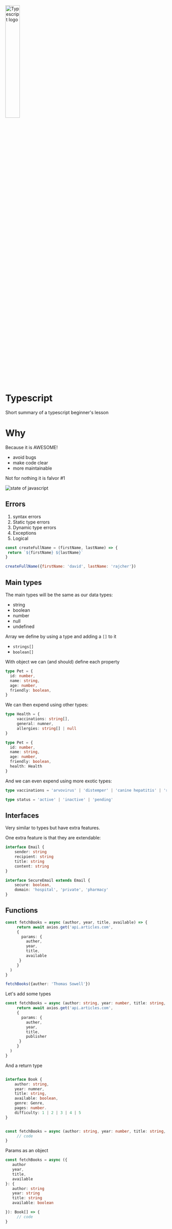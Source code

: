 
 <img src="https://user-images.githubusercontent.com/31222514/149813300-65804694-d3ea-4e31-955d-dbc47229a82d.png" width="30%" alt="Typescript logo">
 
# Typescript

Short summary of a typescript beginner's lesson

# Why

Because it is AWESOME! 

- avoid bugs
- make code clear
- more maintainable

Not for nothing it is falvor #1

![state of javascript](https://s3.eu-west-1.amazonaws.com/cd.sseu.re/items/bLuxng8E/3af806a4-6bc9-4cd9-99f2-9916d1cfece2.jpg?v=b98886f90248690c47ab0beaa1045ae9?v=b98886f90248690c47ab0beaa1045ae9)


## Errors

1. syntax errors
2. Static type errors
3. Dynamic type errors
4. Exceptions
5. Logical


```javascript
const createFullName = (firstName, lastName) => {
 return `${firstName} ${lastName}`
}

createFullName({firstName: 'david', lastName: 'rajcher'})
```

## Main types

The main types will be the same as our data types:

- string
- boolean
- number
- null
- undefined

Array we define by using a type and adding a `[]` to it
- `strings[]`
- `boolean[]`

With object we can (and should) define each property

```typescript
type Pet = {
  id: number,
  name: string,
  age: number,
  friendly: boolean,
}
```

We can then expend using other types:

```typescript
type Health = {
     vaccinations: string[],
     general: numner,
     allergies: string[] | null
}

type Pet = {
  id: number,
  name: string,
  age: number,
  friendly: boolean,
  health: Health
}
```

And we can even expend using more exotic types:

```typescript
type vaccinations = 'arvovirus' | 'distemper' | 'canine hepatitis' | 'rabies'

type status = 'active' | 'inactive' | 'pending'
```

## Interfaces

Very similar to types but have extra features.

One extra feature is that they are extendable:

```typescript
interface Email {
    sender: string
    recipient: string
    title: string
    content: string
}

interface SecureEmail extends Email {
    secure: boolean,
    domain: 'hospital', 'private', 'pharmacy'
}
```

## Functions

```typescript
const fetchBooks = async (author, year, title, available) => {
     return await axios.get('api.articles.com', 
     {
       params: {
         auther,
         year, 
         title,
         available
      }
     }
  )    
}

fetchBooks({auther: 'Thomas Sowell'})
```

Let's add some types
```typescript
const fetchBooks = async (author: string, year: number, title: string, available: boolean) => {
     return await axios.get('api.articles.com', 
     {
       params: {
         auther,
         year, 
         title,
         publisher
      }
     }
  )    
}
```
And a return type

```typescript

interface Book {
    author: string,
    year: numner,
    title: string,
    available: boolean,
    genre: Genre,
    pages: number.
    difficulty: 1 | 2 | 3 | 4 | 5
}


const fetchBooks = async (author: string, year: number, title: string, available: boolean): Book[] => {
     // code
}
```
Params as an object

```typescript
const fetchBooks = async ({
   author
   year,
   title, 
   available
}: {
   author: string
   year: string
   title: string
   available: boolean

}): Book[] => {
     // code
}
